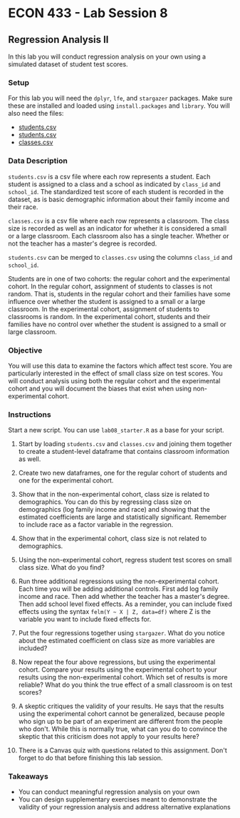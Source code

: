 # ECON 433 - Lab Session 8
## Regression Analysis II

In this lab you will conduct regression analysis on your own using a simulated dataset of student test scores.

### Setup
For this lab you will need the `dplyr`, `lfe`, and `stargazer` packages. Make sure these are installed and loaded using `install.packages` and `library`. You will also need the files:

- [students.csv](https://raw.githubusercontent.com/ed-kung/CSUN-Econ-433/main/data/class_size/students.csv)
- [students.csv](https://github.com/ed-kung/CSUN-Econ-433/raw/main/data/class_size/students.csv)
- [classes.csv](https://github.com/ed-kung/CSUN-Econ-433/raw/main/data/class_size/classes.csv)

### Data Description

`students.csv` is a csv file where each row represents a student. Each student is assigned to a class and a school as indicated by `class_id` and `school_id`. The standardized test score of each student is recorded in the dataset, as is basic demographic information about their family income and their race.

`classes.csv` is a csv file where each row represents a classroom. The class size is recorded as well as an indicator for whether it is considered a small or a large classroom. Each classroom also has a single teacher. Whether or not the teacher has a master's degree is recorded.

`students.csv` can be merged to `classes.csv` using the columns `class_id` and `school_id`.

Students are in one of two cohorts: the regular cohort and the experimental cohort. In the regular cohort, assignment of students to classes is not random. That is, students in the regular cohort and their families have some influence over whether the student is assigned to a small or a large classroom. In the experimental cohort, assignment of students to classrooms is random. In the experimental cohort, students and their families have no control over whether the student is assigned to a small or large classroom.

### Objective

You will use this data to examine the factors which affect test score. You are particularly interested in the effect of small class size on test scores. You will conduct analysis using both the regular cohort and the experimental cohort and you will document the biases that exist when using non-experimental cohort.

### Instructions

Start a new script. You can use `lab08_starter.R` as a base for your script.

1. Start by loading `students.csv` and `classes.csv` and joining them together to create a student-level dataframe that contains classroom information as well.

2. Create two new dataframes, one for the regular cohort of students and one for the experimental cohort.

3. Show that in the non-experimental cohort, class size is related to demographics. You can do this by regressing class size on demographics (log family income and race) and showing that the estimated coefficients are large and statistically significant. Remember to include race as a factor variable in the regression.

4. Show that in the experimental cohort, class size is not related to demographics.

5. Using the non-experimental cohort, regress student test scores on small class size. What do you find?

6. Run three additional regressions using the non-experimental cohort. Each time you will be adding additional controls. First add log family income and race. Then add whether the teacher has a master's degree. Then add school level fixed effects. As a reminder, you can include fixed effects using the syntax `felm(Y ~ X | Z, data=df)` where Z is the variable you want to include fixed effects for.

7. Put the four regressions together using `stargazer`. What do you notice about the estimated coefficient on class size as more variables are included? 

8. Now repeat the four above regressions, but using the experimental cohort. Compare your results using the experimental cohort to your results using the non-experimental cohort. Which set of results is more reliable? What do you think the true effect of a small classroom is on test scores?

9. A skeptic critiques the validity of your results. He says that the results using the experimental cohort cannot be generalized, because people who sign up to be part of an experiment are different from the people who don't. While this is normally true, what can you do to convince the skeptic that this criticism does not apply to your results here?

10. There is a Canvas quiz with questions related to this assignment. Don't forget to do that before finishing this lab session.

### Takeaways

- You can conduct meaningful regression analysis on your own
- You can design supplementary exercises meant to demonstrate the validity of your regression analysis and address alternative explanations

 





